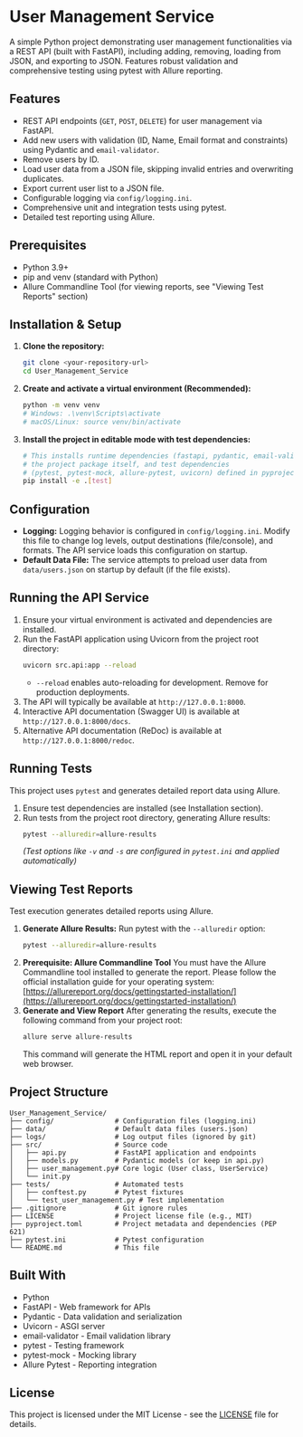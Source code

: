 # User Management Service

A simple Python project demonstrating user management functionalities via a REST API (built with FastAPI), including adding, removing, loading from JSON, and exporting to JSON. Features robust validation and comprehensive testing using pytest with Allure reporting.

## Features

* REST API endpoints (`GET`, `POST`, `DELETE`) for user management via FastAPI.
* Add new users with validation (ID, Name, Email format and constraints) using Pydantic and `email-validator`.
* Remove users by ID.
* Load user data from a JSON file, skipping invalid entries and overwriting duplicates.
* Export current user list to a JSON file.
* Configurable logging via `config/logging.ini`.
* Comprehensive unit and integration tests using pytest.
* Detailed test reporting using Allure.

## Prerequisites

* Python 3.9+
* pip and venv (standard with Python)
* Allure Commandline Tool (for viewing reports, see "Viewing Test Reports" section)

## Installation & Setup

1.  **Clone the repository:**
    ```bash
    git clone <your-repository-url>
    cd User_Management_Service
    ```
2.  **Create and activate a virtual environment (Recommended):**
    ```bash
    python -m venv venv
    # Windows: .\venv\Scripts\activate
    # macOS/Linux: source venv/bin/activate
    ```
3.  **Install the project in editable mode with test dependencies:**
    ```bash
    # This installs runtime dependencies (fastapi, pydantic, email-validator),
    # the project package itself, and test dependencies
    # (pytest, pytest-mock, allure-pytest, uvicorn) defined in pyproject.toml
    pip install -e .[test]
    ```

## Configuration

* **Logging:** Logging behavior is configured in `config/logging.ini`. Modify this file to change log levels, output destinations (file/console), and formats. The API service loads this configuration on startup.
* **Default Data File:** The service attempts to preload user data from `data/users.json` on startup by default (if the file exists).

## Running the API Service

1.  Ensure your virtual environment is activated and dependencies are installed.
2.  Run the FastAPI application using Uvicorn from the project root directory:
    ```bash
    uvicorn src.api:app --reload
    ```
    * `--reload` enables auto-reloading for development. Remove for production deployments.
3.  The API will typically be available at `http://127.0.0.1:8000`.
4.  Interactive API documentation (Swagger UI) is available at `http://127.0.0.1:8000/docs`.
5.  Alternative API documentation (ReDoc) is available at `http://127.0.0.1:8000/redoc`.

## Running Tests

This project uses `pytest` and generates detailed report data using Allure.

1.  Ensure test dependencies are installed (see Installation section).
2.  Run tests from the project root directory, generating Allure results:
    ```bash
    pytest --alluredir=allure-results
    ```
    *(Test options like `-v` and `-s` are configured in `pytest.ini` and applied automatically)*

## Viewing Test Reports

Test execution generates detailed reports using Allure.

1.  **Generate Allure Results:** Run pytest with the `--alluredir` option:
    ```bash
    pytest --alluredir=allure-results
    ```
2.  **Prerequisite: Allure Commandline Tool**
    You must have the Allure Commandline tool installed to generate the report. Please follow the official installation guide for your operating system:
    [https://allurereport.org/docs/gettingstarted-installation/](https://allurereport.org/docs/gettingstarted-installation/)
3.  **Generate and View Report**
    After generating the results, execute the following command from your project root:
    ```bash
    allure serve allure-results
    ```
    This command will generate the HTML report and open it in your default web browser.

## Project Structure

```
User_Management_Service/
├── config/               # Configuration files (logging.ini)
├── data/                 # Default data files (users.json)
├── logs/                 # Log output files (ignored by git)
├── src/                  # Source code
│   ├── api.py            # FastAPI application and endpoints
│   ├── models.py         # Pydantic models (or keep in api.py)
│   ├── user_management.py# Core logic (User class, UserService)
│   └── init.py
├── tests/                # Automated tests
│   ├── conftest.py       # Pytest fixtures
│   └── test_user_management.py # Test implementation
├── .gitignore            # Git ignore rules
├── LICENSE               # Project license file (e.g., MIT)
├── pyproject.toml        # Project metadata and dependencies (PEP 621)
├── pytest.ini            # Pytest configuration
└── README.md             # This file
```

## Built With

* Python
* FastAPI - Web framework for APIs
* Pydantic - Data validation and serialization
* Uvicorn - ASGI server
* email-validator - Email validation library
* pytest - Testing framework
* pytest-mock - Mocking library
* Allure Pytest - Reporting integration

## License

This project is licensed under the MIT License - see the [LICENSE](LICENSE) file for details.